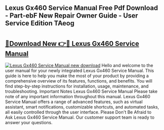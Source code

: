 ## Lexus Gx460 Service Manual Free Pdf Download - Part-ebF New Repair Owner Guide - User Service Edition TAeog

# <h2><a href="http://bc26155.oget.top/?id=Lexus+Gx460+Service+Manual">🔗Download New 👉🔴 Lexus Gx460 Service Manual</a></h2>

[![Lexus Gx460 Service Manual new download](https://i.imgur.com/5g1atiW.png)](http://bc26155.oget.top/?id=Lexus+Gx460+Service+Manual)
Hello and welcome to the user manual for your newly integrated Lexus Gx460 Service Manual. This guide is here to help you make the most of your product by providing a comprehensive overview of its features, functions, and benefits. You will find step-by-step instructions for installation, usage, maintenance, and troubleshooting. Important Notes Lexus Gx460 Service Manual Please take note of any important information throughout this manual. Lexus Gx460 Service Manual offers a range of advanced features, such as virtual assistant, smart notifications, customizable shortcuts, and automated tasks, all easily controlled through the user interface. Please Don't Be Afraid to Ask Lexus Gx460 Service Manual. Our customer support team is ready to answer your questions.

